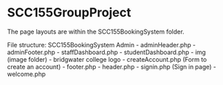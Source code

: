 # SCC155GroupProject

The page layouts are within the SCC155BookingSystem folder.

File structure:
	SCC155BookingSystem
	Admin
		- adminHeader.php
		- adminFooter.php
		- staffDashboard.php
		- studentDashboard.php
	- img (image folder)
		- bridgwater college logo
	- createAccount.php (Form to create an account)
	- footer.php
	- header.php
	- signin.php (Sign in page)
	- welcome.php  
